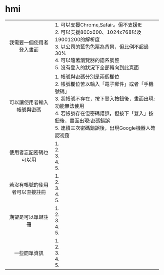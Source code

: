 # hmi
|                                |                                                                                                                                                                                                                                                  |
|:------------------------------:|--------------------------------------------------------------------------------------------------------------------------------------------------------------------------------------------------------------------------------------------------|
| 我需要一個使用者登入畫面       | 1.  可以支援Chrome,Safair。但不支援IE<br /> 2.  可以支援800x600、1024x768以及19001200的解析度<br /> 3.  以公司的藍色色票為背景，但比例不超過30%<br /> 4.  可以隨著瀏覽器的語系調整 <br />5.  沒有登入的狀況下全部轉向到此頁面                                            |
| 可以讓使用者輸入帳號與密碼     | 1.  帳號與密碼分別是兩個欄位<br /> 2.  帳號欄位苦以輸入「電子郵件」或者「手機號碼」 <br />3.  狀帳號不存在，按下登入按鈕後，畫面出現:功能無法使用<br /> 4.  若帳號存在但密碼錯誤，但按下「登入」按鈕後，畫面出現:密碼錯誤<br /> 5.  連續三次密碼錯誤後，出現Google機器人確認視窗<br /> |
| 使用者忘記密碼也可以用         | 1. <br />2. <br />3. <br />4.<br /> 5. <br />                                                                                                                                                                                                                                  |
| 若沒有帳號的使用者可以直接註冊 |  1. <br />2. <br />3. <br />4.<br /> 5. <br />                                                                                                                                                                                                                                       |
| 期望是可以單鍵註冊             |  1. <br />2. <br />3. <br />4.<br /> 5. <br />                                                                                                                                                                                                                                       |
| 一些簡單資訊                   |  1. <br />2. <br />3. <br />4.<br /> 5. <br />                                                                                                                                                                                                                                       |
